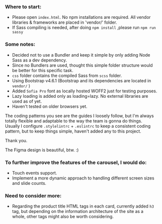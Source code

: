 
### Where to start:
* Please open `index.html`. No npm installations are required. All vendor libraries & frameworks are placed in 'vendor/' folder.
* If Sass compiling is needed, after doing `npm install` ,please run `npm run sassy`

### Some notes:
* Decided not to use a Bundler and keep it simple by only adding Node Sass as a dev dependency.
* Since no Bundlers are used, thought this simple folder structure would be better for this specific task.
* `css` folder contains the compiled Sass from `scss` folder.
* Using Bootstrap v4.6.1 (Bootstrap and its dependencies are located in `vendor/` )
* Added `Sofia Pro` font as locally hosted WOFF2 just for testing purposes.
* Lazy loading is added only as loading=lazy. No external libraries are used as of yet.
* Haven't tested on older browsers yet.

The coding patterns you see are the guides I loosely follow, but I'm always totally flexible and adaptable to the way the team is gonna do things.
Usually I configure `.stylelintrc` + `.eslintrc` to keep a consistent coding pattern, but to keep things simple, haven't added any to this project.

Thank you.

The Figma design is beautiful, btw. :)

### To further improve the features of the carousel, I would do:
* Touch events support.
* Implement a more dynamic approach to handling different screen sizes and slide counts.

### Need to consider more:
* Regarding the product title HTML tags in each card, currently added `h3` tag, but depending on the information architecture of the site as a whole, other tags might also be worth considering.
